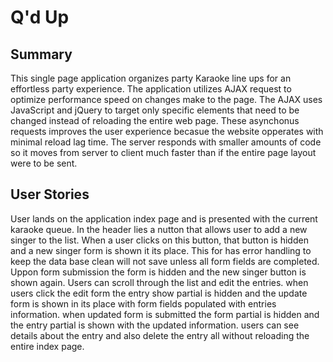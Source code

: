# Q'd Up

## Summary
This single page application organizes party Karaoke line ups for an effortless party experience. The application utilizes AJAX request to optimize performance speed on changes make to the page. The AJAX uses JavaScript and jQuery to target only specific elements that need to be changed instead of reloading the entire web page. These asynchonus requests improves the user experience becasue the website opperates with minimal reload lag time. The server responds with smaller amounts of code so it moves from server to client much faster than if the entire page layout were to be sent.

## User Stories
User lands on the application index page and is presented with the current karaoke queue. In the header lies a nutton that allows user to add a new singer to the list. When a user clicks on this button, that button is hidden and a new singer form is shown it its place. This for has error handling to keep the data base clean will not save unless all form fields are completed. Uppon form submission the form is hidden and the new singer button is shown again. Users can scroll through the list and edit the entries. when users click the edit form the entry show partial is hidden and the update form is shown in its place with form fields populated with entries information. when updated form is submitted the form partial is hidden and the entry partial is shown with the updated information. users can see details about the entry and also delete the entry all without reloading the entire index page.   

[railsguides routes table]: http://guides.rubyonrails.org/routing.html#crud-verbs-and-actions
[sinatra method_override]: http://www.sinatrarb.com/configuration.html#methodoverride---enabledisable-the-post-method-hack
[wikipedia crud]: https://en.wikipedia.org/wiki/Create,_read,_update_and_delete
[wikipedia rest]: https://en.wikipedia.org/wiki/Representational_state_transfer
